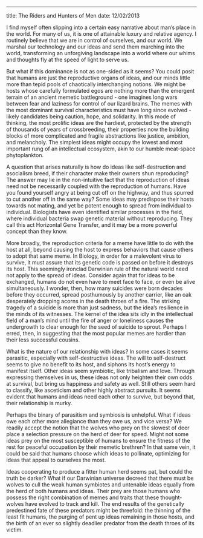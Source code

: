---
title: The Riders and Hunters of Men
date: 12/02/2013

I find myself often slipping into a certain easy narrative about man’s place in
the world. For many of us, it is one of attainable luxury and relative agency. I
routinely believe that we are in control of ourselves, and our world. We marshal
our technology and our ideas and send them marching into the world, transforming
an unforgiving landscape into a world where our whims and thoughts fly at the
speed of light to serve us.

But what if this dominance is not as one-sided as it seems? You could posit that
humans are just the reproductive organs of ideas, and our minds little more than
tepid pools of chaotically interchanging notions. We might be hosts whose
carefully formulated egos are nothing more than the emergent terrain of an
ancient memetic battleground - one imagines long wars between fear and laziness
for control of our lizard brains. The memes with the most dominant survival
characteristics must have long since evolved - likely candidates being caution,
hope, and solidarity. In this mode of thinking, the most prolific ideas are the
hardiest, protected by the strength of thousands of years of crossbreeding,
their properties now the building blocks of more complicated and fragile
abstractions like justice, ambition, and melancholy. The simplest ideas might
occupy the lowest and most important rung of an intellectual ecosystem, akin to
our humble meat-space phytoplankton.

A question that arises naturally is how do ideas like self-destruction and
asocialism breed, if their character make their owners shun reproducing? The
answer may lie in the non-intuitive fact that the reproduction of ideas need not
be necessarily coupled with the reproduction of humans. Have you found yourself
angry at being cut off on the highway, and thus spurred to cut another off in
the same way? Some ideas may predispose their hosts towards not mating, and yet
be potent enough to spread from individual to individual. Biologists have even
identified similar processes in the field, where individual bacteria swap
genetic material without reproducing. They call this act Horizontal Gene
Transfer, and it may be a more powerful concept than they know.

More broadly, the reproduction criteria for a meme have little to do with the
host at all, beyond causing the host to express behaviors that cause others to
adopt that same meme. In Biology, in order for a malevolent virus to survive, it
must assure that its genetic code is passed on before it destroys its host. This
seemingly ironclad Darwinian rule of the natural world need not apply to the
spread of ideas. Consider again that for ideas to be exchanged, humans do not
even have to meet face to face, or even be alive simultaneously. I wonder, then,
how many suicides were born decades before they occurred, spread posthumously by
another carrier, like an oak desperately dropping acorns in the death throes of
a fire. The striking tragedy of a suicide is more than just sadness, but the
idea’s resilience in the minds of its witnesses. The kernel of the idea sits
idly in the intellectual field of a man’s mind until the fire of anger or
loneliness causes the undergrowth to clear enough for the seed of suicide to
sprout. Perhaps I erred, then, in suggesting that the most popular memes are
hardier than their less successful cousins.

What is the nature of our relationship with ideas? In some cases it seems
parasitic, especially with self-destructive ideas. The will to self-destruct
seems to give no benefit to its host, and siphons its host’s energy to manifest
itself. Other ideas seem symbiotic, like tribalism and love. Through expressing
themselves in us, these ideas not only heighten their own odds at survival, but
bring us happiness and safety as well. Still others seem hard to classify, like
asceticism and other highly abstract pursuits. It seems evident that humans and
ideas need each other to survive, but beyond that, their relationship is murky.

Perhaps the binary of parasitism and symbiosis is unhelpful. What if ideas owe
each other more allegiance than they owe us, and vice versa? We readily accept
the notion that the wolves who prey on the slowest of deer place a selection
pressure on the herd of deer for speed. Might not some ideas prey on the most
susceptible of humans to ensure the fitness of the rest for peaceful occupation
by their memetic brethren? In that same vein, it could be said that humans
choose which ideas to pollinate, optimizing for ideas that appeal to ourselves
the most.

Ideas cooperating to produce a fitter human herd seems pat, but could the truth
be darker? What if our Darwinian universe decreed that there must be wolves to
cull the weak human symbiotes and untenable ideas equally from the herd of both
humans and ideas. Their prey are those humans who possess the right combination
of memes and traits that these thought-wolves have evolved to track and kill.
The end results of the genetically predestined fate of these predators might be
threefold: the thinning of the least fit humans, the purging of pent up ideas
remaining in those hosts, and the birth of an ever so slightly deadlier predator
from the death throes of its victim.

